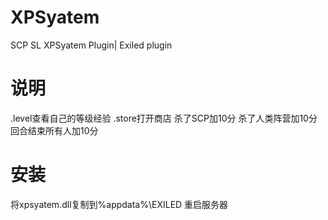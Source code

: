 # XPSyatem
SCP SL XPSyatem Plugin| Exiled plugin
# 说明
.level查看自己的等级经验
.store打开商店
杀了SCP加10分
杀了人类阵营加10分
回合结束所有人加10分
# 安装
将xpsyatem.dll复制到%appdata%\EXILED
重启服务器
